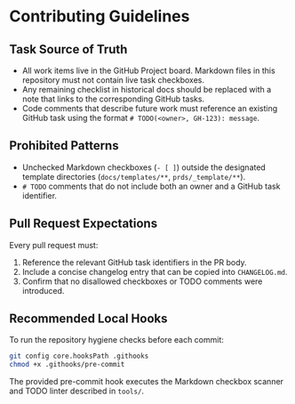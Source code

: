 # Contributing Guidelines

## Task Source of Truth

- All work items live in the GitHub Project board. Markdown files in this repository must not contain live task checkboxes.
- Any remaining checklist in historical docs should be replaced with a note that links to the corresponding GitHub tasks.
- Code comments that describe future work must reference an existing GitHub task using the format `# TODO(<owner>, GH-123): message`.

## Prohibited Patterns

- Unchecked Markdown checkboxes (`- [ ]`) outside the designated template directories (`docs/templates/**`, `prds/_template/**`).
- `# TODO` comments that do not include both an owner and a GitHub task identifier.

## Pull Request Expectations

Every pull request must:

1. Reference the relevant GitHub task identifiers in the PR body.
2. Include a concise changelog entry that can be copied into `CHANGELOG.md`.
3. Confirm that no disallowed checkboxes or TODO comments were introduced.

## Recommended Local Hooks

To run the repository hygiene checks before each commit:

```bash
git config core.hooksPath .githooks
chmod +x .githooks/pre-commit
```

The provided pre-commit hook executes the Markdown checkbox scanner and TODO linter described in `tools/`.
